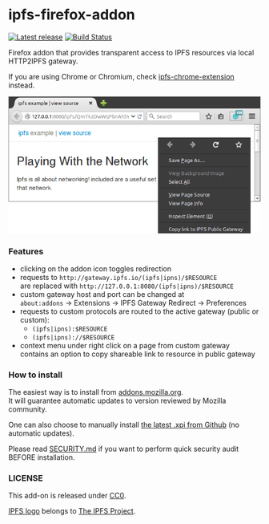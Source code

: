 # ipfs-firefox-addon

[![Latest release](https://img.shields.io/github/release/lidel/ipfs-firefox-addon.svg)](https://github.com/lidel/ipfs-firefox-addon/releases/latest)
[![Build Status](https://travis-ci.org/lidel/ipfs-firefox-addon.svg)](https://travis-ci.org/lidel/ipfs-firefox-addon)

Firefox addon that provides transparent access to IPFS resources via local HTTP2IPFS gateway.

If you are using Chrome or Chromium, check [ipfs-chrome-extension](https://github.com/dylanPowers/ipfs-chrome-extension) instead.

![screenshot v0.2.0](screenshot.png)

### Features

- clicking on the addon icon toggles redirection
- requests to `http://gateway.ipfs.io/(ipfs|ipns)/$RESOURCE`  
  are replaced with `http://127.0.0.1:8080/(ipfs|ipns)/$RESOURCE`
- custom gateway host and port can be changed at   
  `about:addons` → Extensions → IPFS Gateway Redirect → Preferences
- requests to custom protocols are routed to the active gateway (public or custom):
   - `(ipfs|ipns):$RESOURCE`
   - `(ipfs|ipns)://$RESOURCE` 
- context menu under right click on a page from custom gateway   
  contains an option to copy shareable link to resource in public gateway

### How to install

The easiest way is to install from [addons.mozilla.org](https://addons.mozilla.org/en-US/firefox/addon/ipfs-gateway-redirect/).   
It will guarantee automatic updates to version reviewed by Mozilla community. 

One can also choose to manually install [the latest .xpi from Github](https://github.com/lidel/ipfs-firefox-addon/releases/latest) (no automatic updates).

Please read [SECURITY.md](https://github.com/lidel/ipfs-firefox-addon/blob/master/SECURITY.md) if you want to perform quick security audit BEFORE installation.

### LICENSE

This add-on is released under [CC0](LICENSE). 

[IPFS logo](https://github.com/ipfs/logo) belongs to [The IPFS Project](https://github.com/ipfs).
